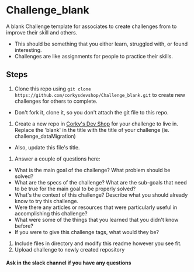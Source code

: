 # Challenge_blank
A blank Challenge template for associates to create challenges from to improve their skill and others.
* This should be something that you either learn, struggled with, or found interesting.
* Challenges are like assignments for people to practice their skills.

## Steps
1. Clone this repo using `git clone https://github.com/corkysdevshop/Challenge_blank.git` to create new challenges for others to complete.
 * Don't fork it, clone it, so you don't attach the git file to this repo.
1. Create a new repo in [Corky's Dev Shop](https://github.com/corkysdevshop) for your challenge to live in. Replace the 'blank' in the title with the title of your challenge (ie. challenge_dataMigration)
 * Also, update this file's title.
1. Answer a couple of questions here:
 * What is the main goal of the challenge? What problem should be solved?
 * What are the specs of the challenge? What are the sub-goals that need to be true for the main goal to be properly solved?
 * What's the context of this challenge? Describe what you should already know to try this challenge.
 * Were there any articles or resources that were particularly useful in accomplishing this challenge?
 * What were some of the things that you learned that you didn't know before?
 * If you were to give this challenge tags, what would they be?
1. Include files in directory and modify this readme however you see fit.
1. Upload challenge to newly created repository

#### Ask in the slack channel if you have any questions
